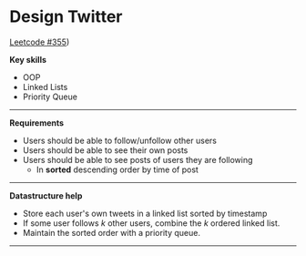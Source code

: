 # Design Twitter
[Leetcode #355](https://leetcode.com/problems/design-twitter/submissions/1347914351))

**Key skills**
- OOP
- Linked Lists
- Priority Queue

---

**Requirements**
- Users should be able to follow/unfollow other users
- Users should be able to see their own posts
- Users should be able to see posts of users they are following
  - In **sorted** descending order by time of post

---

**Datastructure help**
- Store each user's own tweets in a linked list sorted by timestamp
- If some user follows *k* other users, combine the *k* ordered linked list.
- Maintain the sorted order with a priority queue.

---
